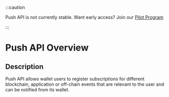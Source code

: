 :::caution

Push API is not currently stable. Want early access? Join our [Pilot Program](https://walletconnect.com/partners)

:::

# Push API Overview

## Description

Push API allows wallet users to register subscriptions for different blockchain, application or off-chain events that are relevant to the user and can be notified from its wallet.
